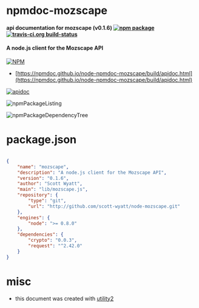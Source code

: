 # npmdoc-mozscape

#### api documentation for  mozscape (v0.1.6)  [![npm package](https://img.shields.io/npm/v/npmdoc-mozscape.svg?style=flat-square)](https://www.npmjs.org/package/npmdoc-mozscape) [![travis-ci.org build-status](https://api.travis-ci.org/npmdoc/node-npmdoc-mozscape.svg)](https://travis-ci.org/npmdoc/node-npmdoc-mozscape)

#### A node.js client for the Mozscape API

[![NPM](https://nodei.co/npm/mozscape.png?downloads=true&downloadRank=true&stars=true)](https://www.npmjs.com/package/mozscape)

- [https://npmdoc.github.io/node-npmdoc-mozscape/build/apidoc.html](https://npmdoc.github.io/node-npmdoc-mozscape/build/apidoc.html)

[![apidoc](https://npmdoc.github.io/node-npmdoc-mozscape/build/screenCapture.buildCi.browser.%252Ftmp%252Fbuild%252Fapidoc.html.png)](https://npmdoc.github.io/node-npmdoc-mozscape/build/apidoc.html)

![npmPackageListing](https://npmdoc.github.io/node-npmdoc-mozscape/build/screenCapture.npmPackageListing.svg)

![npmPackageDependencyTree](https://npmdoc.github.io/node-npmdoc-mozscape/build/screenCapture.npmPackageDependencyTree.svg)



# package.json

```json

{
    "name": "mozscape",
    "description": "A node.js client for the Mozscape API",
    "version": "0.1.6",
    "author": "Scott Wyatt",
    "main": "lib/mozscape.js",
    "repository": {
        "type": "git",
        "url": "http://github.com/scott-wyatt/node-mozscape.git"
    },
    "engines": {
        "node": ">= 0.8.0"
    },
    "dependencies": {
        "crypto": "0.0.3",
        "request": "^2.42.0"
    }
}
```



# misc
- this document was created with [utility2](https://github.com/kaizhu256/node-utility2)
